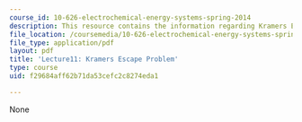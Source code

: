 ```yaml
---
course_id: 10-626-electrochemical-energy-systems-spring-2014
description: This resource contains the information regarding Kramers Escape Problem.
file_location: /coursemedia/10-626-electrochemical-energy-systems-spring-2014/f29684aff62b71da53cefc2c8274eda1_MIT10_626S14_Lec11.pdf
file_type: application/pdf
layout: pdf
title: 'Lecture11: Kramers Escape Problem'
type: course
uid: f29684aff62b71da53cefc2c8274eda1

---
```

None